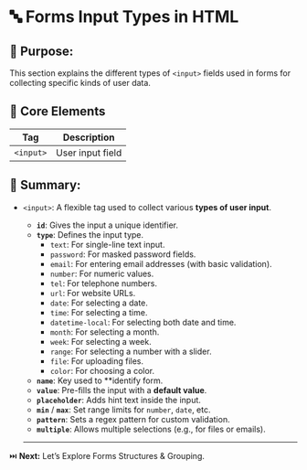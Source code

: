 # 🔤 Forms Input Types in HTML

## 🎯 Purpose:

This section explains the different types of `<input>` fields used in forms for collecting specific kinds of user data.

## 📑 Core Elements

| **Tag**     | **Description**       |
| ----------- | --------------------- |
| `<input>`   | User input field      |

## 🔑 Summary:

- `<input>`: A flexible tag used to collect various **types of user input**.
  - **`id`**: Gives the input a unique identifier.
  - **`type`**: Defines the input type.
     - `text`: For single-line text input.
     - `password`: For masked password fields.
     - `email`: For entering email addresses (with basic validation).
     - `number`: For numeric values.
     - `tel`: For telephone numbers.
     - `url`: For website URLs.
     - `date`: For selecting a date.
     - `time`: For selecting a time.
     - `datetime-local`: For selecting both date and time.
     - `month`: For selecting a month.
     - `week`: For selecting a week.
     - `range`: For selecting a number with a slider.
     - `file`: For uploading files.
     - `color`: For choosing a color.
  - **`name`**: Key used to **identify form.
  - **`value`**: Pre-fills the input with a **default value**.
  - **`placeholder`**: Adds hint text inside the input.
  - **`min`** / **`max`**: Set range limits for `number`, `date`, etc.
  - **`pattern`**: Sets a regex pattern for custom validation.
  - **`multiple`**: Allows multiple selections (e.g., for files or emails).

  ---

⏭️ **Next:** Let’s Explore Forms Structures & Grouping.
